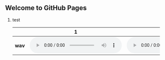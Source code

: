 ## Welcome to GitHub Pages

1. test
    <table style='width: 100%;'>
    <thead>
    <tr>
        <th></th>
        <th>1</th>
        <th>2</th>
        <th>3</th>
        <th>4</th>
    </tr>
    </thead>
    <tbody>
    <tr>
        <th scope="row">wav</th>
        <td><audio controls="" ><source src="wav/CSDEng_046_a_004.wav" type="audio/wav"></audio></td>
        <td><audio controls="" ><source src="wav/CSDEng_046_a_004.wav" type="audio/wav"></audio></td>
        <td><audio controls="" ><source src="wav/CSDEng_046_a_004.wav" type="audio/wav"></audio></td>
        <td><audio controls="" ><source src="wav/CSDEng_046_a_004.wav" type="audio/wav"></audio></td>
    </tr>
    </tbody>
    </table>